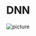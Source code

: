 # DNN
![picture](https://regcdn.event.microsoft.com/cdn/event/32393/web/mail_images/Attendee-registration_MSBuild24_v3_1920x1080%20dark.png)
